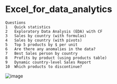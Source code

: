 # Excel_for_data_analytics
		
	Questions	
	1	Quick statistics
	2	Exploratory Data Analysis (EDA) with CF
	3	Sales by country (with formulas)
	4	Sales by country (with pivots)
	5	Top 5 products by $ per unit
	6	Are there any anomalies in the data?
	7	Best Sales person by country
	8	Profits by product (using products table)
	9	Dynamic country-level Sales Report
	10	Which products to discontinue?
![image](https://user-images.githubusercontent.com/100854901/192500740-d4ceb12c-e640-44ac-b4c6-b7720a9f5c8d.png)
